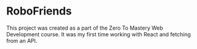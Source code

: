 # RoboFriends

This project was created as a part of the Zero To Mastery Web Development course. It was my first time working with React and fetching from an API. 

